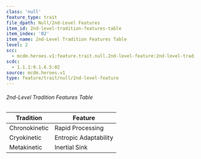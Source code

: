 ```yaml
---
class: 'null'
feature_type: trait
file_dpath: Null/2nd-Level Features
item_id: 2nd-level-tradition-features-table
item_index: '02'
item_name: 2nd-Level Tradition Features Table
level: 2
scc:
  - mcdm.heroes.v1:feature.trait.null.2nd-level-feature:2nd-level-tradition-features-table
scdc:
  - 1.1.1:9.1.6.5:02
source: mcdm.heroes.v1
type: feature/trait/null/2nd-level-feature
---
```


###### 2nd-Level Tradition Features Table

| Tradition     | Feature               |
| ------------- | --------------------- |
| Chronokinetic | Rapid Processing      |
| Cryokinetic   | Entropic Adaptability |
| Metakinetic   | Inertial Sink         |
